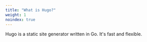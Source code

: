 ```yaml
---
title: "What is Hugo?"
weight: 1
noindex: true
---
```


Hugo is a static site generator written in Go. It's fast and flexible.